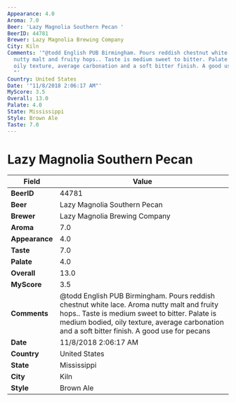 ```yaml
---
Appearance: 4.0
Aroma: 7.0
Beer: 'Lazy Magnolia Southern Pecan '
BeerID: 44781
Brewer: Lazy Magnolia Brewing Company
City: Kiln
Comments: '"@todd English PUB Birmingham. Pours reddish chestnut white lace. Aroma
  nutty malt and fruity hops.. Taste is medium sweet to bitter. Palate is medium bodied,
  oily texture, average carbonation and a soft bitter finish. A good use for pecans
  "'
Country: United States
Date: '"11/8/2018 2:06:17 AM"'
MyScore: 3.5
Overall: 13.0
Palate: 4.0
State: Mississippi
Style: Brown Ale
Taste: 7.0
---
```


# Lazy Magnolia Southern Pecan 

| Field         | Value |
|---------------|-------|
| **BeerID** | 44781 |
| **Beer** | Lazy Magnolia Southern Pecan  |
| **Brewer** | Lazy Magnolia Brewing Company |
| **Aroma** | 7.0 |
| **Appearance** | 4.0 |
| **Taste** | 7.0 |
| **Palate** | 4.0 |
| **Overall** | 13.0 |
| **MyScore** | 3.5 |
| **Comments** | @todd English PUB Birmingham. Pours reddish chestnut white lace. Aroma nutty malt and fruity hops.. Taste is medium sweet to bitter. Palate is medium bodied, oily texture, average carbonation and a soft bitter finish. A good use for pecans  |
| **Date** | 11/8/2018 2:06:17 AM |
| **Country** | United States |
| **State** | Mississippi |
| **City** | Kiln |
| **Style** | Brown Ale |
